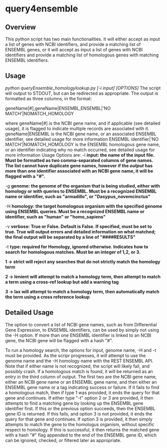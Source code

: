 # query4ensemble

## Overview
This python script has two main functionalities.  It will either accept as input a list of genes with NCBI identifiers, and provide a matching list of ENSEMBL genes, or it will accept as input a list of genes with NCBI identifiers and provide a matching list of homologous genes with matching ENSEMBL identifiers.


## Usage
*python queryEnsemble_homologylookup.py [-i input] [OPTIONS]*
The script will output to STDOUT, but can be redirected as appropriate.  The output is formatted as three columns, in the format:

geneName[#],geneName|ENSEMBL,ENSEMBL|'NO MATCH'|NOMATCH_HOMOLOGY

where 
  geneName[#] is the NCBI gene name, and if applicable (see detailed usage), it is flagged to indicate multiple records are associated with it.
  geneName|ENSEMBL is the NCBI gene name, or an associated ENSEMBL identifier, see detailed usage for more information
  ENSEMBL identifier|'NO MATCH'|NOMATCH_HOMOLOGY is the ENSEMBL homologous gene name, or an identifier indicating why no match occurred, see detailed usage for more information
Usage Options are:
-i **input: the name of the input file.  Must be formatted as two comma-separated columns of gene names.  The list cannot have duplicate gene names, however if the *output* has more than one identifier associated with an NCBI gene name, it will be flagged with a "#".**

-g **genome: the genome of the organism that is being studied, either with homology or with queries to ENSEMBL.  Must be a recognized ENSEMBL name or identifier, such as "armadillo", or "Dasypus_novemcinctus"**

-H **homology: the target homologous organism with the specified genome using ENSEMBL queries.  Must be a recognized ENSEMBL name or identifier, such as "human" or "homo_sapiens"**

-v **verbose: True or False. Default is False.  If specified, must be set to true.  True will output errors and detailed information on what matched; the final output will be separated by a line of "####RESULTS"**

-t **type: required for Homology, ignored otherwise.  Indicates how to search for homologous matches.  Must be an integer of 1,2, or 3.**

  **1 -> strict will reject any searches that do not strictly match the homology term**
  
  **2 -> lenient will attempt to match a homology term, then attempt to match a term using a cross-ref lookup but add a warning tag**
  
  **3 -> lax will attempt to match a homology term, then automatically match the term using a cross reference lookup**
## Detailed Usage
The option to convert a list of NCBI gene names, such as from Differential Gene Expression, to ENSEMBL identifiers, can be used by simply not using the -H option.  If more than one ENSEMBL identifier is linked to an NCBI gene, the NCBI gene will be flagged with a hash "#".

To run a homology search, the options for input, genome name, -H and -t must be provided.  As the scripr progresses, it will attempt to use the genome name and the -H homology name with the REST ENSEMBL API.  Note that if either name is not recognized, the script will likely fail, and possibly crash.
If a homologous match is found, it will be returned as an entry in the third column of output.  The first two are the NCBI gene name, either an NCBI gene name or an ENSEMBL gene name, and then either an ENSEMBL gene name or a tag indicating success or failure.
If it fails to find a homologous match, then if type 1 was provided, it ends the query for that gene and continues.  If either type "-t" option 2 or 3 are provided, it then attempts to find a matching gene by looking up the ENSEMBL gene identifier first.  If this or the previous option succeeds, then the ENSEMBL gene ID is returned.  If this fails, and option 3 is not provided, it ends the query for that gene and continues.  If option 3 is provided, it then simply attempts to match the gene to the homologus organism, without specific respect to homology.  If this is successful, it then returns the matched gene with a hash "#" flag appended to the end of the ENSEMBL gene ID, which can be ignored, checked, or filtered later as appropriate.
  
